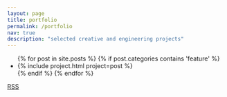 ```yaml
---
layout: page
title: portfolio
permalink: /portfolio
nav: true
description: "selected creative and engineering projects"
---
```


<ul class="post-list">
  {% for post in site.posts %}
    {% if post.categories contains 'feature' %}
        <li>
          {% include project.html project=post %}
        </li>
    {% endif %}
  {% endfor %}
</ul>

<p class="rss-subscribe"><a href="{{ "/feed.xml" | relative_url }}">RSS</a></p>
